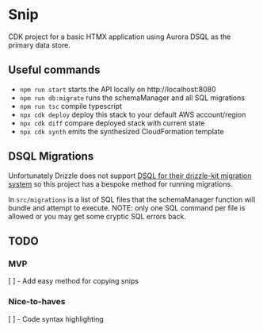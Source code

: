 # Snip

CDK project for a basic HTMX application using Aurora DSQL as the primary data store.

## Useful commands

- `npm run start` starts the API locally on http://localhost:8080
- `npm run db:migrate` runs the schemaManager and all SQL migrations
- `npm run tsc` compile typescript
- `npx cdk deploy` deploy this stack to your default AWS account/region
- `npx cdk diff` compare deployed stack with current state
- `npx cdk synth` emits the synthesized CloudFormation template

## DSQL Migrations

Unfortunately Drizzle does not support [DSQL for their drizzle-kit migration system](https://github.com/drizzle-team/drizzle-orm/issues/1267#issuecomment-2530875854) so this project has a bespoke method for running migrations.

In `src/migrations` is a list of SQL files that the schemaManager function will bundle and attempt to execute. NOTE: only one SQL command per file is allowed or you may get some cryptic SQL errors back.

## TODO

### MVP
[ ] - Add easy method for copying snips

### Nice-to-haves
[ ] - Code syntax highlighting
